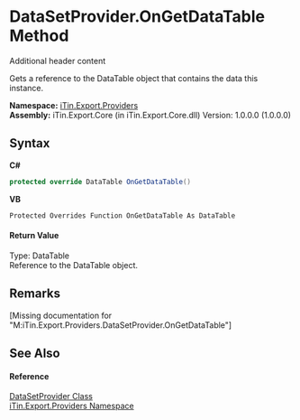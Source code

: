 # DataSetProvider.OnGetDataTable Method 
Additional header content 

Gets a reference to the DataTable object that contains the data this instance.

**Namespace:**&nbsp;<a href="N_iTin_Export_Providers">iTin.Export.Providers</a><br />**Assembly:**&nbsp;iTin.Export.Core (in iTin.Export.Core.dll) Version: 1.0.0.0 (1.0.0.0)

## Syntax

**C#**<br />
``` C#
protected override DataTable OnGetDataTable()
```

**VB**<br />
``` VB
Protected Overrides Function OnGetDataTable As DataTable
```


#### Return Value
Type: DataTable<br />Reference to the DataTable object.

## Remarks
\[Missing <remarks> documentation for "M:iTin.Export.Providers.DataSetProvider.OnGetDataTable"\]

## See Also


#### Reference
<a href="T_iTin_Export_Providers_DataSetProvider">DataSetProvider Class</a><br /><a href="N_iTin_Export_Providers">iTin.Export.Providers Namespace</a><br />